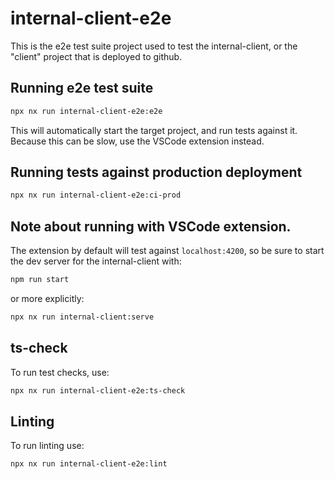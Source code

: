 # internal-client-e2e

This is the e2e test suite project used to test the internal-client, or the
"client" project that is deployed to github.

<!-- TODO: add notes about testing local production build -->

## Running e2e test suite

```bash
npx nx run internal-client-e2e:e2e
```

This will automatically start the target project, and run tests against it.
Because this can be slow, use the VSCode extension instead.

## Running tests against production deployment

```bash
npx nx run internal-client-e2e:ci-prod
```

## Note about running with VSCode extension.

The extension by default will test against `localhost:4200`, so be sure
to start the dev server for the internal-client with:

```bash
npm run start
```

or more explicitly:

```bash
npx nx run internal-client:serve
```

<!-- TODO: add notes about testing against exported version, and "live" version -->

## ts-check

To run test checks, use:

```bash
npx nx run internal-client-e2e:ts-check
```

## Linting

To run linting use:

```bash
npx nx run internal-client-e2e:lint
```
